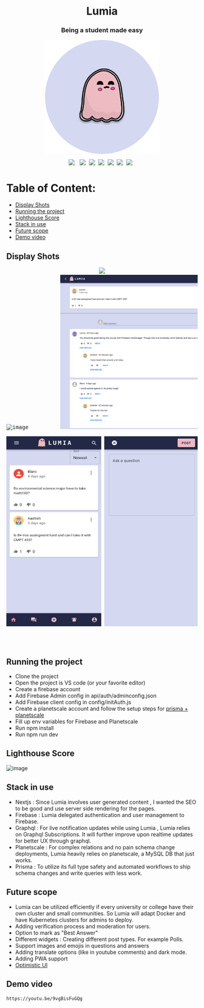 <div align="center"><h1>Lumia</h1></div>
<div align="center"><h3>Being a student made easy</h3></div>
<div align="center"><img src ="lumia-logo.png" width=300 height=300 style="vertical-align:middle"></div>




<pre><div align="center"><img style="margin-right: 5px;" src="https://img.shields.io/badge/Nextjs-12-blue"/> <img src="https://img.shields.io/badge/%20%20Planetscale-white"/> <img src="https://img.shields.io/badge/%20%20Firebase-9-orange"/> <img src="https://img.shields.io/badge/Graphql-%20%20-purple"/> <img src="https://img.shields.io/badge/Node.js-%20%20-success"/> <img src="https://img.shields.io/badge/Prisma.js-%20%20-green"/> <img src="https://img.shields.io/badge/%20%20Uptime-99%25-orange"/> </div></pre> 



# Table of Content:

- [Display Shots](#display-shots)
- [Running the project](#running-the-project)
- [Lighthouse Score](#lighthouse-score)
- [Stack in use](#stack-in-use)
- [Future scope](#future-scope)
- [Demo video](#demo-video)



## Display Shots
<pre><div align="center"><img src ="https://user-images.githubusercontent.com/67299491/181867674-4955f70d-23b0-43a0-a867-82bdbcb82e40.png" margin-left="10px"></br><img width="1020" alt="image" src="https://user-images.githubusercontent.com/67299491/181867834-5ac1a5be-57b0-466d-8ea8-76392caf59ba.png">          <img src ="ss1.png"/> </br>
<img src ="ss2.png"  height="500px" width="250px"/> <img src ="ss3.png" height="500px" width="250px"/>  <img src ="ss4.png" height="500px" width="250px"/>
<div>

</div>
</div></pre>



## Running the project
- Clone the project
- Open the project is VS code (or your favorite editor)
- Create a firebase account
- Add Firebase Admin config in api/auth/adminconfig.json
- Add Firebase client config in config/initAuth.js
- Create a planetscale account and follow the setup steps for <a href="https://docs.planetscale.com/docs/tutorials/prisma-quickstart" target="_blank">prisma + planetscale</a>
- Fill up env variables for Firebase and Planetscale
- Run npm install
- Run npm run dev



## Lighthouse Score
![image](https://user-images.githubusercontent.com/67299491/181866012-bbf37b5c-6322-42b4-ba50-fab1eb7118e2.png)


## Stack in use
- Nextjs : Since Lumia involves user generated content , I wanted the SEO to be good and use server side rendering for the pages.
- Firebase : Lumia delegated authentication and user management to Firebase.
- Graphql : For live notification updates while using Lumia , Lumia relies on Graphql Subscriptions. It will further improve upon realtime updates for better UX through graphql.
- Planetscale : For complex relations and no pain schema change deployments, Lumia heavily relies on planetscale, a MySQL DB that just works.
- Prisma : To utilize its full type safety and automated workflows to ship schema changes and write queries with less work.



## Future scope
- Lumia can be utilized efficiently if every university or college have their own cluster and small communities. So Lumia will adapt Docker and have Kubernetes clusters for admins to deploy. 
- Adding verification process and moderation for users.
- Option to mark as "Best Answer"
- Different widgets : Creating different post types. For example Polls.
- Support images and emojis in questions and answers
- Adding translate options (like in youtube comments) and dark mode.
- Adding PWA support
- <a href="https://blog.meteor.com/optimistic-ui-with-meteor-67b5a78c3fcf">Optimistic UI</a>


## Demo video
```
https://youtu.be/9vgBisFuGQg
```
